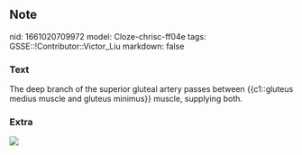 ## Note
nid: 1661020709972
model: Cloze-chrisc-ff04e
tags: GSSE::!Contributor::Victor_Liu
markdown: false

### Text
The deep branch of the superior gluteal artery passes between {{c1::gluteus medius muscle and gluteus minimus}} muscle, supplying both.

### Extra
<img src="paste-c32f233f096196f892ba82acdbe1b3f5f1cedd33.jpg">
